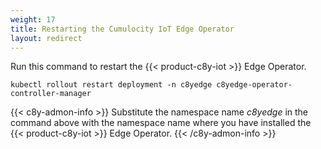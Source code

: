 ```yaml
---
weight: 17
title: Restarting the Cumulocity IoT Edge Operator
layout: redirect
---
```


Run this command to restart the {{< product-c8y-iot >}} Edge Operator.

```shell
kubectl rollout restart deployment -n c8yedge c8yedge-operator-controller-manager
```
{{< c8y-admon-info >}}
Substitute the namespace name *c8yedge* in the command above with the namespace name where you have installed the {{< product-c8y-iot >}} Edge Operator.
{{< /c8y-admon-info >}}
